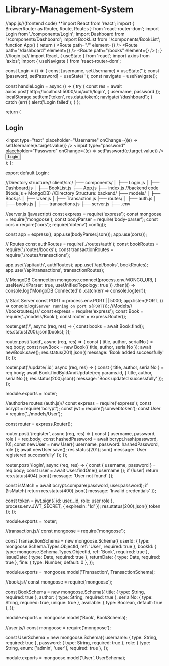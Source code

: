 # Library-Management-System
//app.js//(frontend code)
**import React from 'react';
import { BrowserRouter as Router, Route, Routes } from 'react-router-dom';
import Login from './components/Login';
import Dashboard from './components/Dashboard';
import BookList from './components/BookList';
function App() {
  return (
    <Router>
      <Routes>
        <Route path="/" element={<Login />} />
        <Route path="/dashboard" element={<Dashboard />} />
        <Route path="/books" element={<BookList />} />
      </Routes>
    </Router>
  );
}
///login.js///
import React, { useState } from 'react';
import axios from 'axios';
import { useNavigate } from 'react-router-dom';

const Login = () => {
  const [username, setUsername] = useState('');
  const [password, setPassword] = useState('');
  const navigate = useNavigate();

  const handleLogin = async () => {
    try {
      const res = await axios.post('http://localhost:5000/api/auth/login', { username, password });
      localStorage.setItem('token', res.data.token);
      navigate('/dashboard');
    } catch (err) {
      alert('Login failed');
    }
  };

  return (
    <div>
      <h2>Login</h2>
      <input type="text" placeholder="Username" onChange={(e) => setUsername(e.target.value)} />
      <input type="password" placeholder="Password" onChange={(e) => setPassword(e.target.value)} />
      <button onClick={handleLogin}>Login</button>
    </div>
  );
};

export default Login;

//Directory structure//
client/src/
├── components/
│   ├── Login.js
│   ├── Dashboard.js
│   ├── BookList.js
├── App.js
├── index.js
//backend code (Node.js + MongoDB)
//Directory Structure:
backend/
├── models/
│   ├── Book.js
│   ├── User.js
│   ├── Transaction.js
├── routes/
│   ├── auth.js
│   ├── books.js
│   ├── transactions.js
├── server.js
├── .env

//server.js (javascript)
const express = require('express');
const mongoose = require('mongoose');
const bodyParser = require('body-parser');
const cors = require('cors');
require('dotenv').config();

const app = express();
app.use(bodyParser.json());
app.use(cors());

// Routes
const authRoutes = require('./routes/auth');
const bookRoutes = require('./routes/books');
const transactionRoutes = require('./routes/transactions');

app.use('/api/auth', authRoutes);
app.use('/api/books', bookRoutes);
app.use('/api/transactions', transactionRoutes);

// MongoDB Connection
mongoose.connect(process.env.MONGO_URI, { useNewUrlParser: true, useUnifiedTopology: true })
  .then(() => console.log('MongoDB Connected'))
  .catch(err => console.log(err));

// Start Server
const PORT = process.env.PORT || 5000;
app.listen(PORT, () => console.log(`Server running on port ${PORT}`));
//Models//
//bookroutes.js//
const express = require('express');
const Book = require('../models/Book');
const router = express.Router();

router.get('/', async (req, res) => {
  const books = await Book.find();
  res.status(200).json(books);
});

router.post('/add', async (req, res) => {
  const { title, author, serialNo } = req.body;
  const newBook = new Book({ title, author, serialNo });
  await newBook.save();
  res.status(201).json({ message: 'Book added successfully' });
});

router.put('/update/:id', async (req, res) => {
  const { title, author, serialNo } = req.body;
  await Book.findByIdAndUpdate(req.params.id, { title, author, serialNo });
  res.status(200).json({ message: 'Book updated successfully' });
});

module.exports = router;

//authorize routes (auth.js)//
const express = require('express');
const bcrypt = require('bcrypt');
const jwt = require('jsonwebtoken');
const User = require('../models/User');

const router = express.Router();

router.post('/register', async (req, res) => {
  const { username, password, role } = req.body;
  const hashedPassword = await bcrypt.hash(password, 10);
  const newUser = new User({ username, password: hashedPassword, role });
  await newUser.save();
  res.status(201).json({ message: 'User registered successfully' });
});

router.post('/login', async (req, res) => {
  const { username, password } = req.body;
  const user = await User.findOne({ username });
  if (!user) return res.status(404).json({ message: 'User not found' });

  const isMatch = await bcrypt.compare(password, user.password);
  if (!isMatch) return res.status(400).json({ message: 'Invalid credentials' });

  const token = jwt.sign({ id: user._id, role: user.role }, process.env.JWT_SECRET, { expiresIn: '1d' });
  res.status(200).json({ token });
});

module.exports = router;

//transaction.js//
const mongoose = require('mongoose');

const TransactionSchema = new mongoose.Schema({
  userId: { type: mongoose.Schema.Types.ObjectId, ref: 'User', required: true },
  bookId: { type: mongoose.Schema.Types.ObjectId, ref: 'Book', required: true },
  issueDate: { type: Date, required: true },
  returnDate: { type: Date, required: true },
  fine: { type: Number, default: 0 },
});

module.exports = mongoose.model('Transaction', TransactionSchema);

//book.js//
const mongoose = require('mongoose');

const BookSchema = new mongoose.Schema({
  title: { type: String, required: true },
  author: { type: String, required: true },
  serialNo: { type: String, required: true, unique: true },
  available: { type: Boolean, default: true },
});

module.exports = mongoose.model('Book', BookSchema);

//user.js//
const mongoose = require('mongoose');

const UserSchema = new mongoose.Schema({
  username: { type: String, required: true },
  password: { type: String, required: true },
  role: { type: String, enum: ['admin', 'user'], required: true },
});

module.exports = mongoose.model('User', UserSchema);


